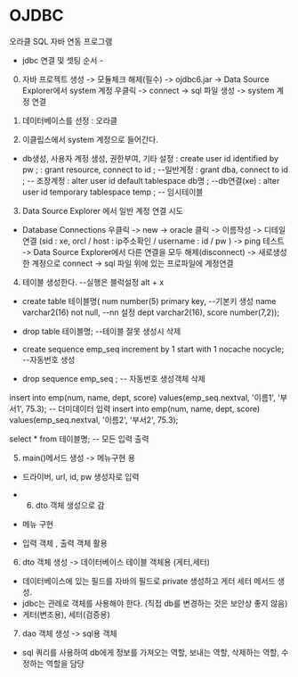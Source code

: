 # OJDBC
오라클  SQL 자바 연동 프로그램

- jdbc 연결 및 셋팅 순서 - 
0. 자바 프로젝트 생성 -> 모듈체크 해제(필수) -> ojdbc6.jar 
  -> Data Source Explorer에서 system 계정 우클릭 -> connect
  -> sql 파일 생성 -> system 계정 연결
   
1. 데이터베이스를 선정 : 오라클

2. 이클립스에서 system 계정으로 들어간다.
  - db생성, 사용자 계정 생성, 권한부여, 기타 설정
    : create user id identified by pw ;
    : grant resource, connect to id ; --일반계정
    : grant dba, connect to id ; -- 조장계정
    : alter user id default tablespace db명 ; --db연결(xe)
    : alter user id temporary tablespace temp ; -- 임시테이블

3. Data Source Explorer 에서 일반 계정 연결 시도
  - Database Connections 우클릭 -> new -> oracle 클릭 -> 이름작성
  -> 디테일 연결 (sid : xe, orcl / host : ip주소확인 / username : id / pw )
  -> ping 테스트
  -> Data Source Explorer에서 다른 연결을 모두 해제(disconnect)
  -> 새로생성한 계정으로 connect -> sql 파일 위에 있는 프로파일에 계정연결

4. 테이블 생성한다.    --실행은 블럭설정 alt + x 
  - create table 테이블명(
	num number(5) primary key,  --기본키 생성
	name varchar2(16) not null,    --nn 설정
	dept varchar2(16),
	score number(7,2));

  - drop table 테이블명;    --테이블 잘못 생성시 삭제

  - create sequence emp_seq increment by 1 start with 1 nocache nocycle;  --자동번호 생성
  - drop sequence emp_seq ; -- 자동번호 생성객체 삭제

   insert into emp(num, name, dept, score) values(emp_seq.nextval, '이름1', '부서1', 75.3);  -- 더미데이터 입력
   insert into emp(num, name, dept, score) values(emp_seq.nextval, '이름2', '부서2', 75.3);

   select * from 테이블명;   -- 모든 입력 출력

5. main()메서드 생성 -> 메뉴구현 용
  - 드라이버, url, id, pw 생성자로 입력 
  - 6. dto 객체 생성으로 감

  - 메뉴 구현
  - 입력 객체 , 출력 객체 활용

6. dto 객체 생성 -> 데이터베이스 테이블 객체용 (게터,세터)
  - 데이터베이스에 있는 필드를 자바의 필드로 private 생성하고 게터 세터 메서드 생성.
  - jdbc는 관례로 객체를 사용해야 한다. (직접 db를 변경하는 것은 보안상 좋지 않음)
  - 게터(변조용), 세터(검증용)

7. dao 객체 생성 -> sql용 객체
  - sql 쿼리를 사용하여 db에게 정보를 가져오는 역할, 보내는 역할, 삭제하는 역할, 수정하는 역할을 담당
